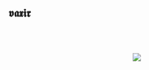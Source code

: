 <p align="center"> <h2>𝖛𝖆𝖝𝖎𝖗</h2> <p align="center">
   <br>
   <br>

<p align="center">  
<img src="https://c.tenor.com/CeiYlOyw55oAAAAi/pokemon-pixel-art.gif">
</p>
<p align="center">
   

